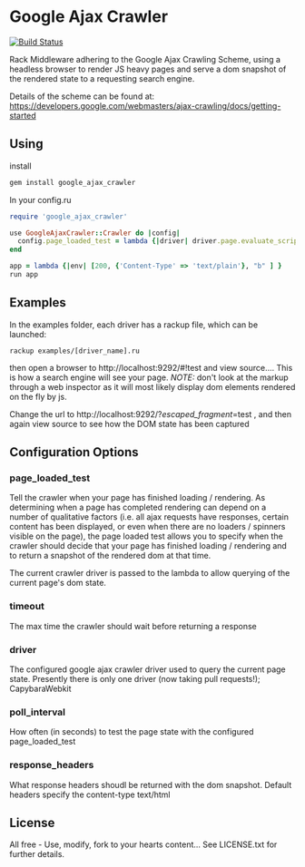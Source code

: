 # Google Ajax Crawler

[![Build Status](https://travis-ci.org/benkitzelman/google-ajax-crawler.png)](https://travis-ci.org/benkitzelman/google-ajax-crawler)

Rack Middleware adhering to the Google Ajax Crawling Scheme, using a headless browser to render JS heavy pages and serve a dom snapshot of the rendered state to a requesting search engine.

Details of the scheme can be found at: https://developers.google.com/webmasters/ajax-crawling/docs/getting-started

## Using

install

``` ruby
gem install google_ajax_crawler
```

In your config.ru

``` ruby
require 'google_ajax_crawler'

use GoogleAjaxCrawler::Crawler do |config|
  config.page_loaded_test = lambda {|driver| driver.page.evaluate_script('document.getElementById("loading") == null') }
end

app = lambda {|env| [200, {'Content-Type' => 'text/plain'}, "b" ] }
run app

```

## Examples

In the examples folder, each driver has a rackup file, which can be launched:

`rackup examples/[driver_name].ru`

then open a browser to http://localhost:9292/#!test and view source.... This is how a search engine will see your page. *NOTE:* don't look at the markup through a web inspector as it will most likely display dom elements rendered on the fly by js.

Change the url to http://localhost:9292/?_escaped_fragment_=test , and then again view source to see how the DOM state has been captured

## Configuration Options

### page_loaded_test

Tell the crawler when your page has finished loading / rendering. As determining when a page has completed rendering can depend on a number of qualitative factors (i.e. all ajax requests have responses, certain content has been displayed, or even when there are no loaders / spinners visible on the page), the page loaded test allows you to specify when the crawler should decide that your page has finished loading / rendering and to return a snapshot of the rendered dom at that time.

The current crawler driver is passed to the lambda to allow querying of the current page's dom state.

### timeout

The max time the crawler should wait before returning a response

### driver

The configured google ajax crawler driver used to query the current page state. Presently there is only one driver (now taking pull requests!); CapybaraWebkit

### poll_interval

How often (in seconds) to test the page state with the configured page_loaded_test

### response_headers

What response headers shoudl be returned with the dom snapshot. Default headers specify the content-type text/html

## License

All free - Use, modify, fork to your hearts content...
See LICENSE.txt for further details.

